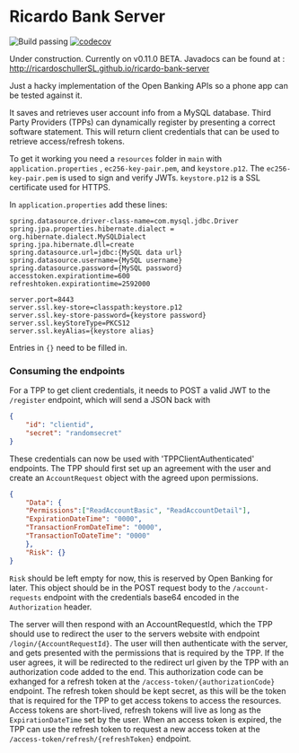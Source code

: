 # Ricardo Bank Server

![Build passing](https://circleci.com/gh/ricardoschullerSL/ricardo-bank-server.svg?style=shield&circle-token=:-circle-token)
[![codecov](https://codecov.io/gh/ricardoschullerSL/ricardo-bank-server/branch/master/graph/badge.svg)](https://codecov.io/gh/ricardoschullerSL/ricardo-bank-server)

Under construction. Currently on v0.11.0 BETA.
Javadocs can be found at : http://ricardoschullerSL.github.io/ricardo-bank-server


Just a hacky implementation of the Open Banking APIs so a phone app can be tested against it.

It saves and retrieves user account info from a MySQL database. Third Party Providers (TPPs) can dynamically register by presenting a correct software statement.
This will return client credentials that can be used to retrieve access/refresh tokens.

To get it working you need a `resources` folder in `main` with `application.properties` , `ec256-key-pair.pem`, and `keystore.p12`.
The `ec256-key-pair.pem` is used to sign and verify JWTs. 
`keystore.p12` is a SSL certificate used for HTTPS. 

In `application.properties` add these lines:

```
spring.datasource.driver-class-name=com.mysql.jdbc.Driver
spring.jpa.properties.hibernate.dialect = org.hibernate.dialect.MySQLDialect
spring.jpa.hibernate.dll=create
spring.datasource.url=jdbc:{MySQL data url}
spring.datasource.username={MySQL username}
spring.datasource.password={MySQL password}
accesstoken.expirationtime=600
refreshtoken.expirationtime=2592000

server.port=8443
server.ssl.key-store=classpath:keystore.p12
server.ssl.key-store-password={keystore password}
server.ssl.keyStoreType=PKCS12
server.ssl.keyAlias={keystore alias}
```

Entries in `{}` need to be filled in. 


### Consuming the endpoints

For a TPP to get client credentials, it needs to POST a valid JWT to the `/register` endpoint, which will send a JSON back with
```json
{
    "id": "clientid",
    "secret": "randomsecret"
}
```

These credentials can now be used with 'TPPClientAuthenticated' endpoints. The TPP should first set up an agreement with the user
and create an `AccountRequest` object with the agreed upon permissions. 
```json
{
    "Data": {
    "Permissions":["ReadAccountBasic", "ReadAccountDetail"],
    "ExpirationDateTime": "0000",
    "TransactionFromDateTime": "0000",
    "TransactionToDateTime": "0000"
    },
    "Risk": {}
}
```

`Risk` should be left empty for now, this is reserved by Open Banking for later. This object should be in the POST request body
to the `/account-requests` endpoint with the credentials base64 encoded in the `Authorization` header.

The server will then respond with an AccountRequestId, which the TPP should use to redirect the user
to the servers website with endpoint `/login/{AccountRequestId}`. The user will then authenticate with the server,
and gets presented with the permissions that is required by the TPP. If the user agrees, it will be 
redirected to the redirect url given by the TPP with an authorization code added to the end.
This authorization code can be exhanged for a refresh token at the `/access-token/{authorizationCode}` endpoint.
The refresh token should be kept secret, as this will be the token that is required for the TPP to get access tokens to access the resources.
Access tokens are short-lived, refresh tokens will live as long as the `ExpirationDateTime` set by the user.
When an access token is expired, the TPP can use the refresh token to request a new access token at the 
`/access-token/refresh/{refreshToken}` endpoint.




